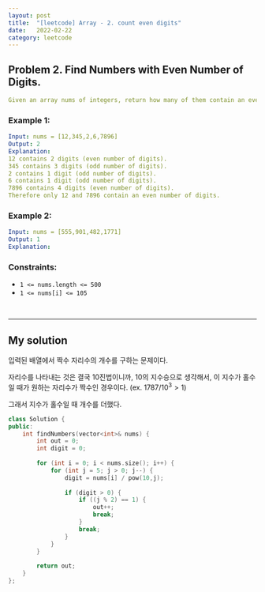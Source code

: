```yaml
---
layout: post
title:  "[leetcode] Array - 2. count even digits"
date:   2022-02-22
category: leetcode
---
```


## Problem 2. Find Numbers with Even Number of Digits.
```yaml
Given an array nums of integers, return how many of them contain an even number of digits.
```

### Example 1:
```yaml
Input: nums = [12,345,2,6,7896]
Output: 2
Explanation:
12 contains 2 digits (even number of digits).
345 contains 3 digits (odd number of digits).
2 contains 1 digit (odd number of digits).
6 contains 1 digit (odd number of digits).
7896 contains 4 digits (even number of digits).
Therefore only 12 and 7896 contain an even number of digits.
```


### Example 2:
```yaml
Input: nums = [555,901,482,1771]
Output: 1 
Explanation: 
```

### Constraints:
* `1 <= nums.length <= 500`
* `1 <= nums[i] <= 105`
<br>

---
## My solution

입력된 배열에서 짝수 자리수의 개수를 구하는 문제이다.

자리수를 나타내는 것은 결국 10진법이니까, 10의 지수승으로 생각해서, 이 지수가 홀수일 때가 원하는 자리수가 짝수인 경우이다. (ex. $1787 / 10^3 > 1$)

그래서 지수가 홀수일 때 개수를 더했다.

```cpp
class Solution {
public:
    int findNumbers(vector<int>& nums) {
        int out = 0;
        int digit = 0;
        
        for (int i = 0; i < nums.size(); i++) {
            for (int j = 5; j > 0; j--) {
                digit = nums[i] / pow(10,j);
                
                if (digit > 0) {
                    if ((j % 2) == 1) {
                        out++;
                        break;
                    }
                    break;
                }
            }
        }
        
        return out;
    }
};
```